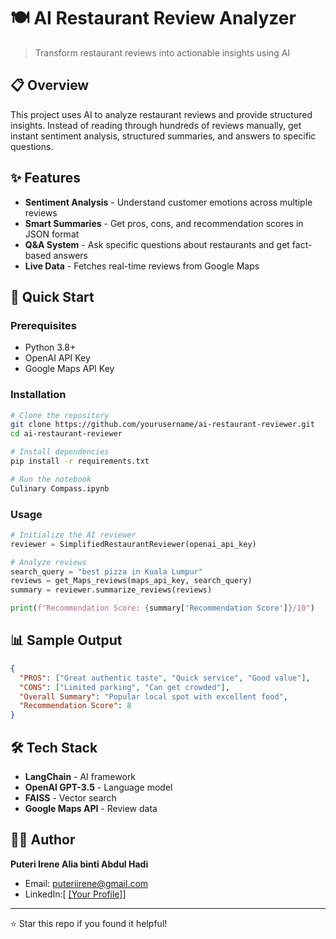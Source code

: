 # 🍽️ AI Restaurant Review Analyzer

> Transform restaurant reviews into actionable insights using AI

## 📋 Overview

This project uses AI to analyze restaurant reviews and provide structured insights. Instead of reading through hundreds of reviews manually, get instant sentiment analysis, structured summaries, and answers to specific questions.

## ✨ Features

- **Sentiment Analysis** - Understand customer emotions across multiple reviews
- **Smart Summaries** - Get pros, cons, and recommendation scores in JSON format
- **Q&A System** - Ask specific questions about restaurants and get fact-based answers
- **Live Data** - Fetches real-time reviews from Google Maps

## 🚀 Quick Start

### Prerequisites
- Python 3.8+
- OpenAI API Key
- Google Maps API Key

### Installation

```bash
# Clone the repository
git clone https://github.com/yourusername/ai-restaurant-reviewer.git
cd ai-restaurant-reviewer

# Install dependencies
pip install -r requirements.txt

# Run the notebook
Culinary Compass.ipynb
```

### Usage

```python
# Initialize the AI reviewer
reviewer = SimplifiedRestaurantReviewer(openai_api_key)

# Analyze reviews
search_query = "best pizza in Kuala Lumpur"
reviews = get_Maps_reviews(maps_api_key, search_query)
summary = reviewer.summarize_reviews(reviews)

print(f"Recommendation Score: {summary['Recommendation Score']}/10")
```

## 📊 Sample Output

```json
{
  "PROS": ["Great authentic taste", "Quick service", "Good value"],
  "CONS": ["Limited parking", "Can get crowded"],
  "Overall Summary": "Popular local spot with excellent food",
  "Recommendation Score": 8
}
```

## 🛠️ Tech Stack

- **LangChain** - AI framework
- **OpenAI GPT-3.5** - Language model
- **FAISS** - Vector search
- **Google Maps API** - Review data



## 👨‍💻 Author

**Puteri Irene Alia binti Abdul Hadi**
- Email: puteriirene@gmail.com
- LinkedIn:[ [[Your Profile]](https://www.linkedin.com/in/puteri-irene-alia-abdul-hadi-586a67a7/)]

---
⭐ Star this repo if you found it helpful!
